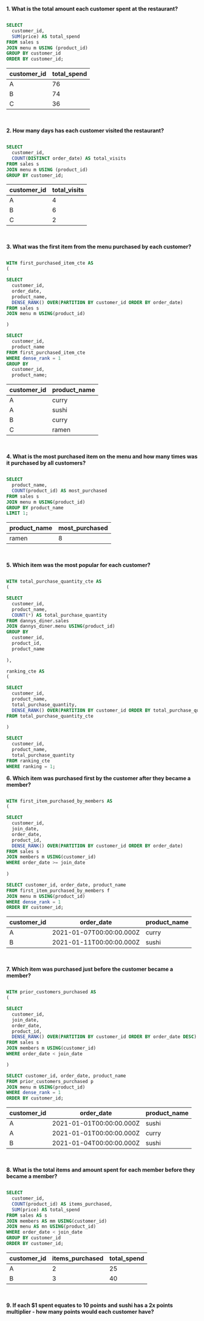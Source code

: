 **1. What is the total amount each customer spent at the restaurant?**

````sql

SELECT 
  customer_id, 
  SUM(price) AS total_spend
FROM sales s 
JOIN menu m USING (product_id)
GROUP BY customer_id
ORDER BY customer_id;

````

| customer_id | total_spend |
| ----------- | ----------- |
| A           | 76          |
| B           | 74          |
| C           | 36          |

<br/>

 **2. How many days has each customer visited the restaurant?**

````sql

SELECT 
  customer_id, 
  COUNT(DISTINCT order_date) AS total_visits
FROM sales s 
JOIN menu m USING (product_id)
GROUP BY customer_id;

````

| customer_id | total_visits |
| ----------- | ------------ |
| A           | 4            |
| B           | 6            |
| C           | 2            |

<br/>

**3. What was the first item from the menu purchased by each customer?**

````sql

WITH first_purchased_item_cte AS
(

SELECT 
  customer_id, 
  order_date, 
  product_name, 
  DENSE_RANK() OVER(PARTITION BY customer_id ORDER BY order_date)
FROM sales s
JOIN menu m USING(product_id)

)

SELECT 
  customer_id,
  product_name
FROM first_purchased_item_cte
WHERE dense_rank = 1
GROUP BY 
  customer_id, 
  product_name;

````

| customer_id | product_name |
| ----------- | ------------ |
| A           | curry        |
| A           | sushi        |
| B           | curry        |
| C           | ramen        |

<br/>

**4. What is the most purchased item on the menu and how many times was it purchased by all customers?**

````sql

SELECT 
  product_name,
  COUNT(product_id) AS most_purchased
FROM sales s
JOIN menu m USING(product_id)
GROUP BY product_name
LIMIT 1;

````

| product_name | most_purchased |
| ------------ | -------------- |
| ramen        | 8              |

<br/>

**5. Which item was the most popular for each customer?**

````sql

WITH total_purchase_quantity_cte AS
(

SELECT 
  customer_id,
  product_name,
  COUNT(*) AS total_purchase_quantity
FROM dannys_diner.sales
JOIN dannys_diner.menu USING(product_id)
GROUP BY
  customer_id,
  product_id,
  product_name
  
),

ranking_cte AS
(

SELECT
  customer_id,
  product_name,
  total_purchase_quantity,
  DENSE_RANK() OVER(PARTITION BY customer_id ORDER BY total_purchase_quantity DESC) AS ranking
FROM total_purchase_quantity_cte
  
)

SELECT
  customer_id,
  product_name,
  total_purchase_quantity
FROM ranking_cte
WHERE ranking = 1;    

````

**6. Which item was purchased first by the customer after they became a member?**

````sql

WITH first_item_purchased_by_members AS
(

SELECT 
  customer_id,
  join_date,
  order_date,
  product_id,
  DENSE_RANK() OVER(PARTITION BY customer_id ORDER BY order_date)
FROM sales s
JOIN members m USING(customer_id)
WHERE order_date >= join_date
  
)

SELECT customer_id, order_date, product_name
FROM first_item_purchased_by_members f
JOIN menu m USING(product_id)
WHERE dense_rank = 1
ORDER BY customer_id;

````

| customer_id | order_date               | product_name |
| ----------- | ------------------------ | ------------ |
| A           | 2021-01-07T00:00:00.000Z | curry        |
| B           | 2021-01-11T00:00:00.000Z | sushi        |

<br/>

**7. Which item was purchased just before the customer became a member?**

````sql

WITH prior_customers_purchased AS
(

SELECT 
  customer_id,
  join_date,
  order_date,
  product_id,
  DENSE_RANK() OVER(PARTITION BY customer_id ORDER BY order_date DESC)
FROM sales s
JOIN members m USING(customer_id)
WHERE order_date < join_date

)

SELECT customer_id, order_date, product_name
FROM prior_customers_purchased p
JOIN menu m USING(product_id)
WHERE dense_rank = 1
ORDER BY customer_id;

````

| customer_id | order_date               | product_name |
| ----------- | ------------------------ | ------------ |
| A           | 2021-01-01T00:00:00.000Z | sushi        |
| A           | 2021-01-01T00:00:00.000Z | curry        |
| B           | 2021-01-04T00:00:00.000Z | sushi        |

<br/>

**8. What is the total items and amount spent for each member before they became a member?**

````sql

SELECT 
  customer_id,
  COUNT(product_id) AS items_purchased,
  SUM(price) AS total_spend
FROM sales AS s
JOIN members AS mm USING(customer_id)
JOIN menu AS mn USING(product_id)
WHERE order_date < join_date
GROUP BY customer_id
ORDER BY customer_id;

````

| customer_id | items_purchased | total_spend |
| ----------- | --------------- | ----------- |
| A           | 2               | 25          |
| B           | 3               | 40          |

<br/>

**9. If each $1 spent equates to 10 points and sushi has a 2x points multiplier - how many points would each customer have?**


